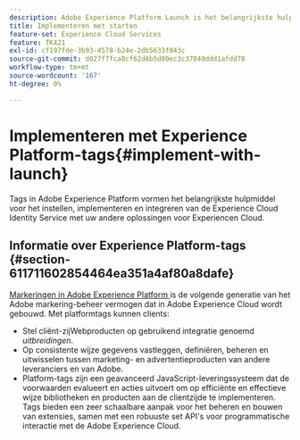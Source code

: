 ```yaml
---
description: Adobe Experience Platform Launch is het belangrijkste hulpmiddel dat wordt gebruikt voor het instellen, implementeren en integreren van de Experience Cloud Identity Service met uw andere oplossingen voor Experiencen Cloud.
title: Implementeren met starten
feature-set: Experience Cloud Services
feature: TK421
exl-id: cf197fde-3b93-4578-b24e-2db5633f043c
source-git-commit: d027f7fca8cf62d6b5d80ec3c37049ddd1afdd70
workflow-type: tm+mt
source-wordcount: '167'
ht-degree: 0%

---
```


# Implementeren met Experience Platform-tags{#implement-with-launch}

Tags in Adobe Experience Platform vormen het belangrijkste hulpmiddel voor het instellen, implementeren en integreren van de Experience Cloud Identity Service met uw andere oplossingen voor Experiencen Cloud.

## Informatie over Experience Platform-tags {#section-611711602854464ea351a4af80a8dafe}

[ Markeringen in Adobe Experience Platform ](https://experienceleague.adobe.com/docs/experience-platform/tags/home.html?lang=nl-NL) is de volgende generatie van het Adobe markering-beheer vermogen dat in Adobe Experience Cloud wordt gebouwd. Met platformtags kunnen clients:

* Stel cliënt-zijWebproducten op gebruikend integratie genoemd _uitbreidingen_.
* Op consistente wijze gegevens vastleggen, definiëren, beheren en uitwisselen tussen marketing- en advertentieproducten van andere leveranciers en van Adobe.
* Platform-tags zijn een geavanceerd JavaScript-leveringssysteem dat de voorwaarden evalueert en acties uitvoert om op efficiënte en effectieve wijze bibliotheken en producten aan de clientzijde te implementeren. Tags bieden een zeer schaalbare aanpak voor het beheren en bouwen van extensies, samen met een robuuste set API&#39;s voor programmatische interactie met de Adobe Experience Cloud.
